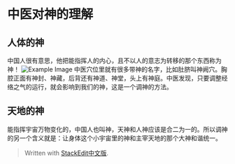 # 中医对神的理解
## 人体的神
中国人很有意思，他把能指挥人的内心，且不以人的意志为转移的那个东西称为神！
![Example Image](D:/images/example.jpg)
中医穴位里就有很多带神的名字，比如肚脐叫神阙穴。胸腔正面有神封、神藏，后背还有神道、神堂，头上有神庭。中医发现，只要调整经络之气的运行，就会影响到我们的神，这是一个调神的方法。
## 天地的神
能指挥宇宙万物变化的，中国人也叫神，天神和人神应该是合二为一的。所以调神的另一个含义就是：让身体这个小宇宙里的神和主宰天地的那个大神和谐统一。


> Written with [StackEdit中文版](https://stackedit.cn/).
<!--stackedit_data:
eyJoaXN0b3J5IjpbMTUyOTg3OTUzNSwtNzI1MDE2NDY1XX0=
-->